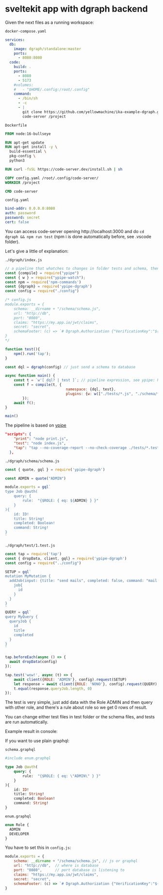 # sveltekit app with dgraph backend

Given the next files as a running workspace:

`docker-compose.yaml`

```yaml
services:
  db:
    image: dgraph/standalone:master
    ports:
      - 8080:8080
  code: 
    build: .
    ports: 
      - 8080
      - 5173
    #volumes:
    #   - "$HOME/.config:/root/.config"
    command:
      - /bin/sh
      - -c
      - |
        git clone https://github.com/yellowmachine/ika-example-dgraph.git .
        code-server /project
```

`Dockerfile`

```Dockerfile
FROM node:16-bullseye

RUN apt-get update 
RUN apt-get install -y \
  build-essential \
  pkg-config \
  python3

RUN curl -fsSL https://code-server.dev/install.sh | sh

COPY config.yaml /root/.config/code-server/
WORKDIR /project

CMD code-server
```

`config.yaml`

```yaml
bind-addr: 0.0.0.0:8080
auth: password
password: secret
cert: false
```

You can access code-server opening http://localhost:3000 and do `cd dgraph && npm run test` (npm i is done automatically before, see .vscode folder).

Let's give a little of explanation:

`./dgraph/index.js`

```js
// a pipeline that whatches to changes in folder tests and schema, then executes test task
const {compile} = require("ypipe")
const { w } = require("ypipe-watch");
const npm = require('npm-commands')
const {dgraph} = require('ypipe-dgraph')
const config = require("./config")

/* config.js
module.exports = {
    schema: __dirname + "/schema/schema.js",
    url: "http://db",
    port: "8080",
    claims: "https://my.app.io/jwt/claims",
    secret: "secret",
    schemaFooter: (c) => `# Dgraph.Authorization {"VerificationKey":"${c.secret}","Header":"Authorization","Namespace":"${c.claims}","Algo":"HS256","Audience":["aud1","aud5"]}`
}
*/

function test(){
    npm().run('tap');
}

const dql = dgraph(config) // just send a schema to database

async function main() {
    const t = `w'[ dql? | test ]`; // pipeline expression, see ypipe: https://github.com/yellowmachine/ypipe
    const f = compile(t, {
                            namespace: {dql, test}, 
                            plugins: {w: w(["./tests/*.js", "./schema/*.*"])}
        });
    await f();
}

main()
```

The pipeline is based on [ypipe](https://github.com/yellowmachine/ypipe)

```json
"scripts": {
    "print": "node print.js",
    "test": "node index.js",
    "tap": "tap --no-coverage-report --no-check-coverage ./tests/*.test.js"
  },
```

`./dgraph/schema/schema.js`

```js
const { quote, gql } = require('ypipe-dgraph')

const ADMIN = quote("ADMIN")

module.exports = gql`
type Job @auth(
    query: {
        rule:  "{$ROLE: { eq: ${ADMIN} } }" 
    }
){
    id: ID!
    title: String!
    completed: Boolean!
    command: String!
}
`
```

`./dgraph/test/1.test.js`

```js
const tap = require('tap')
const { dropData, client, gql} = require('ypipe-dgraph')
const config = require("../config")

SETUP = gql`
mutation MyMutation {
  addJob(input: {title: "send mails", completed: false, command: "mail ..."}){
    job{
      id
    }
  }
}
`
QUERY = gql`
query MyQuery {
  queryJob {
    id
    title
    completed
  }
}
`

tap.beforeEach(async () => {
  await dropData(config)
});

tap.test('wow!', async (t) => {
    await client({ROLE: 'ADMIN'}, config).request(SETUP)
    let response = await client({ROLE: 'NONO'}, config).request(QUERY)
    t.equal(response.queryJob.length, 0)
});
```

The test is very simple, just add data with the Role ADMIN and then query with other role, and there's a rule about role so we get 0 rows of result.

You can change either test files in test folder or the schema files, and tests are run automatically.

Example result in console:



If you want to use plain graphql:

`schema.graphql`

```graphql
#include enum.graphql

type Job @auth(
    query: {
        rule:  "{$ROLE: { eq: \"ADMIN\" } }" 
    }
){
    id: ID!
    title: String!
    completed: Boolean!
    command: String!
}
```

`enum.graphql`

```graphql
enum Role {
  ADMIN
  DEVELOPER
}
```

You have to set this in `config.js`:

```js
module.exports = {
    schema: __dirname + "/schema/schema.js", // js or graphql
    url: "http://db",  // where is database 
    port: "8080",      // port database is listening to
    claims: "https://my.app.io/jwt/claims",
    secret: "secret",
    schemaFooter: (c) => `# Dgraph.Authorization {"VerificationKey":"${c.secret}","Header":"Authorization","Namespace":"${c.claims}","Algo":"HS256","Audience":["aud1","aud5"]}`
}
```
